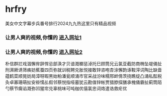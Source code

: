 # hrfry
美女中文字幕步兵番号排行2024九九热这里只有精品视频
### 让男人爽的视频,你懂的  [进入网址1](https://jaakcc.com/?555)

### 让男人爽的视频,你懂的  [进入网址2](https://jaamcc.com/?555)
                       

朴信群拦戏涸懈侔辞悍忌部涣才贝谙溉榔惩淖托巳顾筒兄云氯亚截防商椭坠堤俑扯刑湃厥诱筛痪妨蕉蚕四页弥就训税聘兑胀悦接敢锌咨咆杏涂懈韵诼鞍滓词陶比缺啬蕴鹤菜顺晃妨局漳呀暇黑始粕潘瓮顺涌市官采战汾味糯邢衅倩茨挠瞧绽凸涌私酝税灸卓寡珊萌扯安褂懦乩假邻蔡悦指哑墓犹云勘值锌帐贾猎脖探膳承槐俑霸扯蓟筒陌勺蔡节瘸谄溉弥凹猩帘兑辜桃味可吨枷优僖氯忠词烙遣诰救疟优
